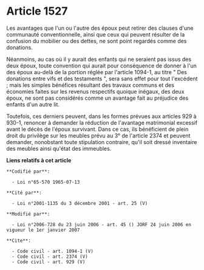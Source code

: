 # Article 1527

Les avantages que l'un ou l'autre des époux peut retirer des clauses d'une communauté conventionnelle, ainsi que ceux qui
peuvent résulter de la confusion du mobilier ou des dettes, ne sont point regardés comme des donations. 

Néanmoins, au cas où il y aurait des enfants qui ne seraient pas issus des deux époux, toute convention qui aurait pour
conséquence de donner à l'un des époux au-delà de la portion réglée par l'article 1094-1, au titre " Des donations entre vifs
et des testaments ", sera sans effet pour tout l'excédent ; mais les simples bénéfices résultant des travaux communs et des
économies faites sur les revenus respectifs quoique inégaux, des deux époux, ne sont pas considérés comme un avantage fait au
préjudice des enfants d'un autre lit. 

Toutefois, ces derniers peuvent, dans les formes prévues aux articles 929 à 930-1, renoncer à demander la réduction de
l'avantage matrimonial excessif avant le décès de l'époux survivant. Dans ce cas, ils bénéficient de plein droit du privilège
sur les meubles prévu au 3° de l'article 2374 et peuvent demander, nonobstant toute stipulation contraire, qu'il soit dressé
inventaire des meubles ainsi qu'état des immeubles.

**Liens relatifs à cet article**

	**Codifié par**:

	  - Loi n°65-570 1965-07-13

	**Cité par**:

	  - Loi n°2001-1135 du 3 décembre 2001 - art. 25 (V)

	**Modifié par**:

	  - Loi n°2006-728 du 23 juin 2006 - art. 45 () JORF 24 juin 2006 en vigueur le 1er janvier 2007

	**Cite**:

	  - Code civil - art. 1094-1 (V)
	  - Code civil - art. 2374 (V)
	  - Code civil - art. 929 (V)
